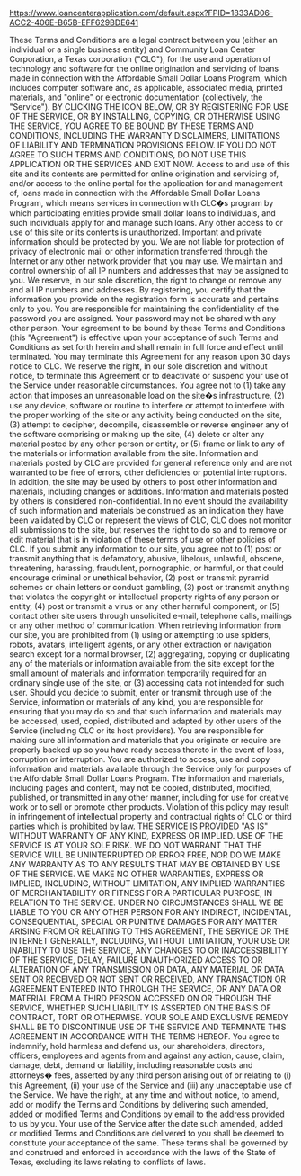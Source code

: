 https://www.loancenterapplication.com/default.aspx?FPID=1833AD06-ACC2-406E-B65B-EFF629BDE641

These Terms and Conditions are a legal contract between you (either an individual or a single business entity) and Community Loan Center Corporation, a Texas corporation ("CLC"), for the use and operation of technology and software for the online origination and servicing of loans made in connection with the Affordable Small Dollar Loans Program, which includes computer software and, as applicable, associated media, printed materials, and "online" or electronic documentation (collectively, the "Service"). 
BY CLICKING THE ICON BELOW, OR BY REGISTERING FOR USE OF THE SERVICE, OR BY INSTALLING, COPYING, OR OTHERWISE USING THE SERVICE, YOU AGREE TO BE BOUND BY THESE TERMS AND CONDITIONS, INCLUDING THE WARRANTY DISCLAIMERS, LIMITATIONS OF LIABILITY AND TERMINATION PROVISIONS BELOW.  IF YOU DO NOT AGREE TO SUCH TERMS AND CONDITIONS, DO NOT USE THIS APPLICATION OR THE SERVICES AND EXIT NOW. 
Access to and use of this site and its contents are permitted for online origination and servicing of, and/or access to the online portal for the application for and management of, loans made in connection with the Affordable Small Dollar Loans Program, which means services in connection with CLC�s program by which participating entities provide small dollar loans to individuals, and such individuals apply for and manage such loans.  Any other access to or use of this site or its contents is unauthorized. 
Important and private information should be protected by you.  We are not liable for protection of privacy of electronic mail or other information transferred through the Internet or any other network provider that you may use. 
We maintain and control ownership of all IP numbers and addresses that may be assigned to you.  We reserve, in our sole discretion, the right to change or remove any and all IP numbers and addresses. 
By registering, you certify that the information you provide on the registration form is accurate and pertains only to you.  You are responsible for maintaining the confidentiality of the password you are assigned.  Your password may not be shared with any other person. 
Your agreement to be bound by these Terms and Conditions (this "Agreement") is effective upon your acceptance of such Terms and Conditions as set forth herein and shall remain in full force and effect until terminated.  You may terminate this Agreement for any reason upon 30 days notice to CLC. We reserve the right, in our sole discretion and without notice, to terminate this Agreement or to deactivate or suspend your use of the Service under reasonable circumstances. 
You agree not to (1) take any action that imposes an unreasonable load on the site�s infrastructure, (2) use any device, software or routine to interfere or attempt to interfere with the proper working of the site or any activity being conducted on the site, (3) attempt to decipher, decompile, disassemble or reverse engineer any of the software comprising or making up the site, (4) delete or alter any material posted by any other person or entity, or (5) frame or link to any of the materials or information available from the site. 
Information and materials posted by CLC are provided for general reference only and are not warranted to be free of errors, other deficiencies or potential interruptions.  In addition, the site may be used by others to post other information and materials, including changes or additions.  Information and materials posted by others is considered non-confidential.  In no event should the availability of such information and materials be construed as an indication they have been validated by CLC or represent the views of CLC, CLC does not monitor all submissions to the site, but reserves the right to do so and to remove or edit material that is in violation of these terms of use or other policies of CLC. 
If you submit any information to our site, you agree not to (1) post or transmit anything that is defamatory, abusive, libelous, unlawful, obscene, threatening, harassing, fraudulent, pornographic, or harmful, or that could encourage criminal or unethical behavior, (2) post or transmit pyramid schemes or chain letters or conduct gambling, (3) post or transmit anything that violates the copyright or intellectual property rights of any person or entity, (4) post or transmit a virus or any other harmful component, or (5) contact other site users through unsolicited e-mail, telephone calls, mailings or any other method of communication. 
When retrieving information from our site, you are prohibited from (1) using or attempting to use spiders, robots, avatars, intelligent agents, or any other extraction or navigation search except for a normal browser, (2) aggregating, copying or duplicating any of the materials or information available from the site except for the small amount of materials and information temporarily required for an ordinary single use of the site, or (3) accessing data not intended for such user. 
Should you decide to submit, enter or transmit through use of the Service, information or materials of any kind, you are responsible for ensuring that you may do so and that such information and materials may be accessed, used, copied, distributed and adapted by other users of the Service (including CLC or its host providers).  You are responsible for making sure all information and materials that you originate or require are properly backed up so you have ready access thereto in the event of loss, corruption or interruption. 
You are authorized to access, use and copy information and materials available through the Service only for purposes of the Affordable Small Dollar Loans Program.  The information and materials, including pages and content, may not be copied, distributed, modified, published, or transmitted in any other manner, including for use for creative work or to sell or promote other products.  Violation of this policy may result in infringement of intellectual property and contractual rights of CLC or third parties which is prohibited by law. 
THE SERVICE IS PROVIDED "AS IS" WITHOUT WARRANTY OF ANY KIND, EXPRESS OR IMPLIED.  USE OF THE SERVICE IS AT YOUR SOLE RISK.  WE DO NOT WARRANT THAT THE SERVICE WILL BE UNINTERRUPTED OR ERROR FREE, NOR DO WE MAKE ANY WARRANTY AS TO ANY RESULTS THAT MAY BE OBTAINED BY USE OF THE SERVICE.  WE MAKE NO OTHER WARRANTIES, EXPRESS OR IMPLIED, INCLUDING, WITHOUT LIMITATION, ANY IMPLIED WARRANTIES OF MERCHANTABILITY OR FITNESS FOR A PARTICULAR PURPOSE, IN RELATION TO THE SERVICE.
UNDER NO CIRCUMSTANCES SHALL WE BE LIABLE TO YOU OR ANY OTHER PERSON FOR ANY INDIRECT, INCIDENTAL, CONSEQUENTIAL, SPECIAL OR PUNITIVE DAMAGES FOR ANY MATTER ARISING FROM OR RELATING TO THIS AGREEMENT, THE SERVICE OR THE INTERNET GENERALLY, INCLUDING, WITHOUT LIMITATION, YOUR USE OR INABILITY TO USE THE SERVICE, ANY CHANGES TO OR INACCESSIBILITY OF THE SERVICE, DELAY, FAILURE UNAUTHORIZED ACCESS TO OR ALTERATION OF ANY TRANSMISSION OR DATA, ANY MATERIAL OR DATA SENT OR RECEIVED OR NOT SENT OR RECEIVED, ANY TRANSACTION OR AGREEMENT ENTERED INTO THROUGH THE SERVICE, OR ANY DATA OR MATERIAL FROM A THIRD PERSON ACCESSED ON OR THROUGH THE SERVICE, WHETHER SUCH LIABILITY IS ASSERTED ON THE BASIS OF CONTRACT, TORT OR OTHERWISE.  YOUR SOLE AND EXCLUSIVE REMEDY SHALL BE TO DISCONTINUE USE OF THE SERVICE AND TERMINATE THIS AGREEMENT IN ACCORDANCE WITH THE TERMS HEREOF.
You agree to indemnify, hold harmless and defend us, our shareholders, directors, officers, employees and agents from and against any action, cause, claim, damage, debt, demand or liability, including reasonable costs and attorneys� fees, asserted by any third person arising out of or relating to (i) this Agreement, (ii) your use of the Service and (iii) any unacceptable use of the Service.
We have the right, at any time and without notice, to amend, add or modify the Terms and Conditions by delivering such amended, added or modified Terms and Conditions by email to the address provided to us by you.  Your use of the Service after the date such amended, added or modified Terms and Conditions are delivered to you shall be deemed to constitute your acceptance of the same.
These terms shall be governed by and construed and enforced in accordance with the laws of the State of Texas, excluding its laws relating to conflicts of laws.
